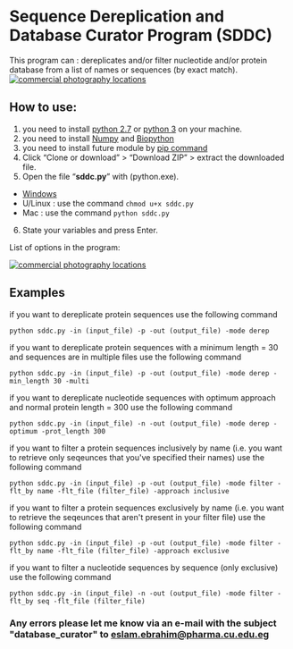 # Sequence Dereplication and Database Curator Program (SDDC)
This program can : dereplicates and/or filter nucleotide and/or protein database from a list of names or sequences (by exact match).
<a href="http://www.freeimagehosting.net/commercial-photography/"><img src="http://i.imgur.com/aBAzOyA.png" alt="commercial photography locations"></a>
## How to use:
1.	you need to install [python 2.7](https://www.python.org/downloads/) or [python 3](https://www.python.org/downloads/) on your machine.
2. you need to install [Numpy](https://pypi.python.org/pypi/numpy) and [Biopython](http://biopython.org/wiki/Download)
3. you need to install future module by [pip command](https://docs.python.org/3/installing/)
4.	Click “Clone or download” > “Download ZIP” > extract the downloaded file.
5.	Open the file “**sddc.py**” with (python.exe).
  * [Windows](http://stackoverflow.com/a/1527012/7414020)
  * U/Linux : use the command `chmod u+x sddc.py`
  * Mac : use the command `python sddc.py`
6.	State your variables and press Enter.


List of options in the program:

<a href="http://www.freeimagehosting.net/commercial-photography/"><img src="http://i.imgur.com/ouwpiBu.png" alt="commercial photography locations"></a>

## Examples

if you want to dereplicate protein sequences use the following command

`python sddc.py -in (input_file) -p -out (output_file) -mode derep`

if you want to dereplicate protein sequences with a minimum length = 30 and sequences are in multiple files use the following command

`python sddc.py -in (input_file) -p -out (output_file) -mode derep -min_length 30 -multi`

if you want to dereplicate nucleotide sequences with optimum approach and normal protein length = 300 use the following command

`python sddc.py -in (input_file) -n -out (output_file) -mode derep -optimum -prot_length 300`

if you want to filter a protein sequences inclusively by name (i.e. you want to retrieve only seqeunces that you've specified their names) use the following command

`python sddc.py -in (input_file) -p -out (output_file) -mode filter -flt_by name -flt_file (filter_file) -approach inclusive`

if you want to filter a protein sequences exclusively by name (i.e. you want to retrieve the seqeunces that aren't present in your filter file) use the following command

`python sddc.py -in (input_file) -p -out (output_file) -mode filter -flt_by name -flt_file (filter_file) -approach exclusive`

if you want to filter a nucleotide sequences by sequence (only exclusive) use the following command

`python sddc.py -in (input_file) -n -out (output_file) -mode filter -flt_by seq -flt_file (filter_file)`

### Any errors please let me know via an e-mail with the subject "database_curator" to eslam.ebrahim@pharma.cu.edu.eg

